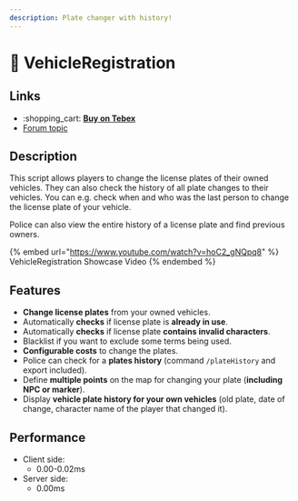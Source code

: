 ```yaml
---
description: Plate changer with history!
---
```


# 📄 VehicleRegistration

## Links

* :shopping\_cart: [**Buy on Tebex**](https://kiminazes-script-gems.tebex.io/package/4851679)
* [Forum topic](https://forum.cfx.re/t/vehicle-registration-license-plate-changer-with-full-history-and-police-access/4792024)

## Description

This script allows players to change the license plates of their owned vehicles. They can also check the history of all plate changes to their vehicles. You can e.g. check when and who was the last person to change the license plate of your vehicle.

Police can also view the entire history of a license plate and find previous owners.

{% embed url="https://www.youtube.com/watch?v=hoC2_gNQpq8" %}
VehicleRegistration Showcase Video
{% endembed %}

## Features

* **Change license plates** from your owned vehicles.
* Automatically **checks** if license plate is **already in use**.
* Automatically **checks** if license plate **contains invalid characters**.
* Blacklist if you want to exclude some terms being used.
* **Configurable costs** to change the plates.
* Police can check for a **plates history** (command `/plateHistory` and export included).
* Define **multiple points** on the map for changing your plate (**including NPC or marker**).
* Display **vehicle plate history for your own vehicles** (old plate, date of change, character name of the player that changed it).

## Performance

* Client side:
  * 0.00-0.02ms
* Server side:
  * 0.00ms

